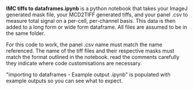 **IMC tiffs to dataframes.ipynb** is a python notebook that takes your ImageJ generated mask file, your MCD2TIFF generated tiffs, and your panel .csv to measure total signal on a per-cell, per-channel basis. This data is then added to a long form or wide form dataframe. All files are assumed to be in the same folder.

For this code to work, the panel .csv name must match the name referenced. The name of the tiff files and their respective masks must match the format outlined in the notebook. read the comments carefully they indicate where code customisations are necessary.

"importing to dataframes - Example output .ipynb" is populated with example outputs so you can see what to expect.
